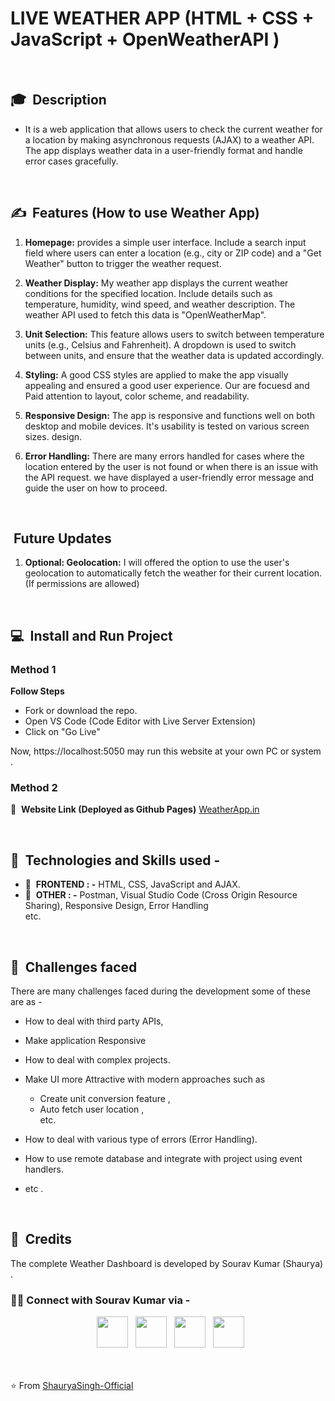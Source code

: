 
# LIVE WEATHER APP (HTML + CSS + JavaScript + OpenWeatherAPI )   

<br>

## 🎓 &nbsp;Description

- It is a web application that allows users to check the current weather for a location by making asynchronous requests (AJAX) to a weather API. The app displays weather data in a user-friendly format and handle error cases gracefully.

<br>

## ✍️ &nbsp;Features (How to use Weather App)


1. **Homepage:** provides a simple user interface. Include a search input field where users can enter a location (e.g., city or ZIP code) and a "Get Weather" button to trigger the weather request.

2. **Weather Display:** My weather app displays the current weather conditions for the specified location. Include details such as temperature, humidity, wind speed, and weather description. The weather API used to fetch this data is "OpenWeatherMap".

3. **Unit Selection:** This feature allows users to switch between temperature units (e.g., Celsius and Fahrenheit). A dropdown is used to switch between units, and ensure that the weather data is updated accordingly.

4. **Styling:** A good CSS styles are applied to make the app visually appealing and ensured a good user experience. Our are focuesd and Paid attention to layout, color scheme, and readability.

5. **Responsive Design:** The app is responsive and functions well on both desktop and mobile devices. It's usability is tested on various screen sizes. design.

6. **Error Handling:**
There are many errors handled for cases where the location entered by the user is not found or when there is an issue with the API request. we have displayed a user-friendly error message and guide the user on how to proceed.

<br/>

## &nbsp;Future Updates

1. **Optional: Geolocation:** I will offered the option to use the user's geolocation to automatically fetch the weather for their current location.(If permissions are allowed)


<br/>

## 💻 &nbsp;Install and Run Project

### Method 1

**Follow Steps**
- Fork or download the repo.
- Open VS Code (Code Editor with Live Server Extension)
-  Click on "Go Live"

Now, https://localhost:5050 may run this website at your own PC or system .



### Method 2
🎯 &nbsp;**Website Link (Deployed as Github Pages)** [WeatherApp.in](https://shauryasingh-official.github.io/WeatherWebApp/)

<br/>




## 🔧 &nbsp;Technologies and Skills used - 

- 📲 &nbsp;**FRONTEND : -** HTML, CSS, JavaScript and AJAX.
- 🛒 &nbsp;**OTHER : -** Postman, Visual Studio Code (Cross Origin Resource Sharing), Responsive Design, Error Handling
<br/> etc.

<br>


## 💬 &nbsp;Challenges faced

There are many challenges faced during the development some of these are as - 
- How to deal with third party APIs,
- Make application Responsive
- How to deal with complex projects.
- Make UI more Attractive with modern approaches such as   
  -  Create unit conversion feature ,
  -  Auto fetch user location ,
<br/> etc.

- How to deal with various type of errors (Error Handling).
- How to use remote database and integrate with project using event handlers.
- etc . 

<br/>

## 💼 &nbsp;Credits
The complete Weather Dashboard is developed by Sourav Kumar (Shaurya) .
<h3> 🤝🏻 Connect with Sourav Kumar via -  </h3>

<p align="center">
&nbsp; <a href="https://twitter.com/ShauryaSingh_SK" target="_blank" rel="noopener noreferrer"><img src="https://img.icons8.com/plasticine/100/000000/twitter.png" width="50" /></a>  
&nbsp; <a href="https://www.facebook.com/skumar.varshney.507/" target="_blank" rel="noopener noreferrer"><img src="https://img.icons8.com/plasticine/100/000000/facebook-new.png" width="50" /></a>  
&nbsp; <a href="https://www.linkedin.com/in/imshauryasingh/" target="_blank" rel="noopener noreferrer"><img src="https://img.icons8.com/plasticine/100/000000/linkedin.png" width="50" /></a>
&nbsp; <a href="mailto:souravk48560gmail.com" target="_blank" rel="noopener noreferrer"><img src="https://img.icons8.com/plasticine/100/000000/gmail.png"  width="50" /></a>
</p>


<br><br>
⭐️ From [ShauryaSingh-Official](https://github.com/ShauryaSingh-Official)

   
